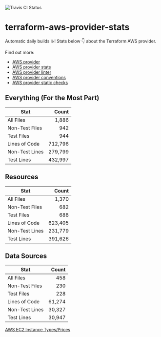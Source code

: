![Travis CI Status](https://travis-ci.org/YakDriver/terraform-aws-provider-stats.svg?branch=main)
# terraform-aws-provider-stats

Automatic daily builds :coffee:! Stats below :point_down: about the Terraform AWS provider.

Find out more:
* [AWS provider](https://github.com/terraform-providers/terraform-provider-aws)
* [AWS provider stats](https://github.com/YakDriver/terraform-aws-provider-stats)
* [AWS provider linter](https://github.com/terraform-providers/terraform-provider-aws/tree/master/awsproviderlint)
* [AWS provider conventions](https://github.com/YakDriver/terraform-aws-conventions)
* [AWS provider static checks](https://github.com/YakDriver/terraform-aws-provider-static-checks)



## Everything (For the Most Part)

|  Stat  |  Count  |
| ------------- | -------------: |
|  All Files  |  1,886  |
|  Non-Test Files  |  942  |
|  Test Files  |  944  |
|  Lines of Code  |  712,796  |
|  Non-Test Lines  |  279,799  |
|  Test Lines  |  432,997  |



## Resources

|  Stat  |  Count  |
| ------------- | -------------: |
|  All Files  |  1,370  |
|  Non-Test Files  |  682  |
|  Test Files  |  688  |
|  Lines of Code  |  623,405  |
|  Non-Test Lines  |  231,779  |
|  Test Lines  |  391,626  |



## Data Sources

|  Stat  |  Count  |
| ------------- | -------------: |
|  All Files  |  458  |
|  Non-Test Files  |  230  |
|  Test Files  |  228  |
|  Lines of Code  |  61,274  |
|  Non-Test Lines  |  30,327  |
|  Test Lines  |  30,947  |




[AWS EC2 Instance Types/Prices](https://github.com/YakDriver/aws-ec2-instance-types)
